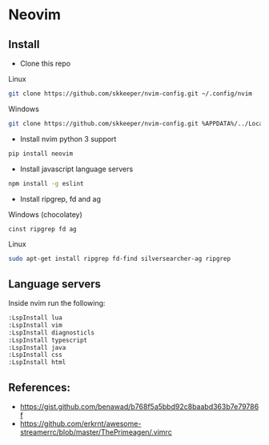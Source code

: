 # Neovim

## Install

- Clone this repo

Linux

```bash
git clone https://github.com/skkeeper/nvim-config.git ~/.config/nvim
```

Windows

```bash
git clone https://github.com/skkeeper/nvim-config.git %APPDATA%/../Local/nvim
```

- Install nvim python 3 support

```bash
pip install neovim
```

- Install javascript language servers

```bash
npm install -g eslint
```

- Install ripgrep, fd and ag

Windows (chocolatey)

```bash
cinst ripgrep fd ag
```

Linux

```bash
sudo apt-get install ripgrep fd-find silversearcher-ag ripgrep
```

## Language servers

Inside nvim run the following:

```bash
:LspInstall lua
:LspInstall vim
:LspInstall diagnosticls
:LspInstall typescript
:LspInstall java
:LspInstall css
:LspInstall html
```

## References:

- https://gist.github.com/benawad/b768f5a5bbd92c8baabd363b7e79786f
- https://github.com/erkrnt/awesome-streamerrc/blob/master/ThePrimeagen/.vimrc

